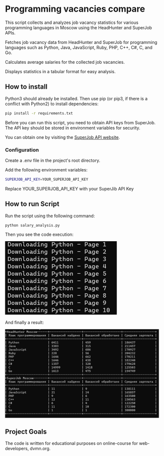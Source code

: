 # Programming vacancies compare

This script collects and analyzes job vacancy statistics for various programming languages in Moscow using the HeadHunter and SuperJob APIs.

Fetches job vacancy data from HeadHunter and SuperJob for programming languages such as Python, Java, JavaScript, Ruby, PHP, C++, C#, C, and Go.

Calculates average salaries for the collected job vacancies.

Displays statistics in a tabular format for easy analysis.

## How to install

Python3 should already be installed. Then use pip (or pip3, if there is a conflict with Python2) to install dependencies:

```bash
pip install -r requirements.txt
```

Before you can run this script, you need to obtain API keys from SuperJob. The API key should be stored in environment variables for security.

You can obtain one by visiting the [SuperJob API website](https://api.superjob.ru/).

### Configuration

Create a .env file in the project's root directory.

Add the following environment variables:

```bash
SUPERJOB_API_KEY=YOUR_SUPERJOB_API_KEY
```
Replace YOUR_SUPERJOB_API_KEY with your SuperJib API Key

## How to run Script

Run the script using the following command:

```bash
python salary_analysis.py
```
Then you see the code execution: 

![Alt text](image.png)

And finally a result:

![Alt text](image-1.png)

## Project Goals
The code is written for educational purposes on online-course for web-developers, dvmn.org.



